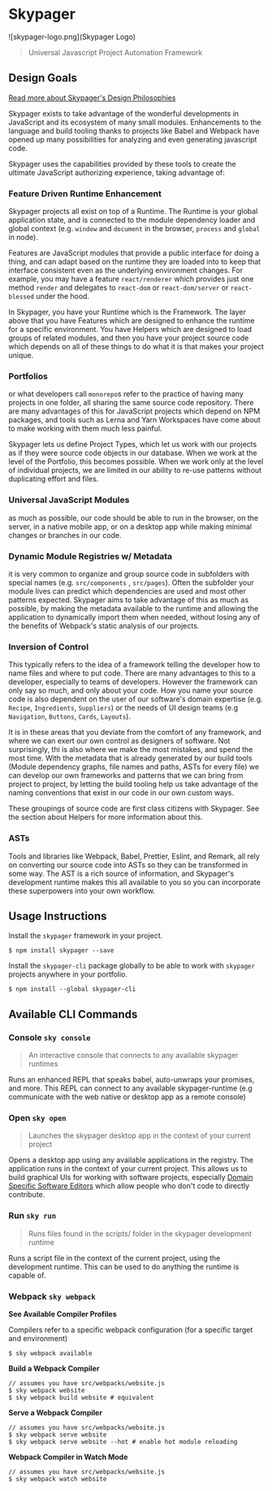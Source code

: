 # Skypager

![skypager-logo.png](Skypager Logo)

> Universal Javascript Project Automation Framework

## Design Goals

[Read more about Skypager's Design Philosophies](src/design-goals/REAMDE.md)

Skypager exists to take advantage of the wonderful developments in JavaScript and its ecosystem of many small modules. Enhancements to the language and build tooling thanks to projects like Babel and Webpack have opened up many possibilities for analyzing and even generating javascript code.

Skypager uses the capabilities provided by these tools to create the ultimate JavaScript authorizing experience, taking advantage of:

### Feature Driven Runtime Enhancement

Skypager projects all exist on top of a Runtime. The Runtime is your global application state, and is connected to the module dependency loader and global context (e.g. `window` and `document` in the browser, `process` and `global` in node).

Features are JavaScript modules that provide a public interface for doing a thing, and can adapt based on the runtime they are loaded into to keep that interface consistent even as the underlying environment changes. For example, you may have a feature `react/renderer` which provides just one method `render` and delegates to `react-dom` or `react-dom/server` or `react-blessed` under the hood.

In Skypager, you have your Runtime which is the Framework. The layer above that you have Features which are designed to enhance the runtime for a specific environment. You have Helpers which are designed to load groups of related modules, and then you have your project source code which depends on all of these things to do what it is that makes your project unique.

### Portfolios

or what developers call `monorepo`s refer to the practice of having many projects in one folder, all sharing the same source code repository. There are many advantages of this for JavaScript projects which depend on NPM packages, and tools such as Lerna and Yarn Workspaces have come about to make working with them much less painful.

Skypager lets us define Project Types, which let us work with our projects as if they were source code objects in our database. When we work at the level of the Portfolio, this becomes possible. When we work only at the level of individual projects, we are limited in our ability to re-use patterns without duplicating effort and files.

### Universal JavaScript Modules

as much as possible, our code should be able to run in the browser, on the server, in a native mobile app, or on a desktop app while making minimal changes or branches in our code.

### Dynamic Module Registries w/ Metadata

it is very common to organize and group source code in subfolders with special names (e.g. `src/components` , `src/pages`). Often the subfolder your module lives can predict which dependencies are used and most other patterns expected. Skypager aims to take advantage of this as much as possible, by making the metadata available to the runtime and allowing the application to dynamically import them when needed, without losing any of the benefits of Webpack's static analysis of our projects.

### Inversion of Control

This typically refers to the idea of a framework telling the developer how to name files and where to put code. There are many advantages to this to a developer, especially to teams of developers. However the framework can only say so much, and only about your code. How you name your source code is also dependent on the user of our software's domain expertise (e.g. `Recipe`, `Ingredients`, `Suppliers`) or the needs of UI design teams (e.g `Navigation`, `Buttons`, `Cards`, `Layouts`).

It is in these areas that you deviate from the comfort of any framework, and where we can exert our own control as designers of software. Not surprisingly, thi is also where we make the most mistakes, and spend the most time. With the metadata that is already generated by our build tools (Module dependency graphs, file names and paths, ASTs for every file) we can develop our own frameworks and patterns that we can bring from project to project, by letting the build tooling help us take advantage of the naming conventions that exist in our code in our own custom ways.

These groupings of source code are first class citizens with Skypager. See the section about Helpers for more information about this.

### ASTs

Tools and libraries like Webpack, Babel, Prettier, Eslint, and Remark, all rely on converting our source code into ASTs so they can be transformed in some way. The AST is a rich source of information, and Skypager's development runtime makes this all available to you so you can incorporate these superpowers into your own workflow.

## Usage Instructions

Install the `skypager` framework in your project.

```shell
$ npm install skypager --save
```

Install the `skypager-cli` package globally to be able to work with `skypager` projects anywhere in your portfolio.

```shell
$ npm install --global skypager-cli
```

## Available CLI Commands

### Console `sky console`

> An interactive console that connects to any available skypager runtimes

Runs an enhanced REPL that speaks babel, auto-unwraps your promises, and more. This REPL can connect to any available skypager-runtime (e.g communicate with the web native or desktop app as a remote console)

### Open `sky open`

> Launches the skypager desktop app in the context of your current project

Opens a desktop app using any available applications in the registry. The application runs in the context of your current project. This allows us to build graphical UIs for working with software projects, especially [Domain Specific Software Editors](#domain-specific-software-editors) which allow people who don't code to directly contribute.

### Run `sky run`

> Runs files found in the scripts/ folder in the skypager development runtime

Runs a script file in the context of the current project, using the development runtime. This can be used to do anything the runtime is capable of.

### Webpack `sky webpack`

**See Available Compiler Profiles**

Compilers refer to a specific webpack configuration (for a specific target and environment)

```shell
$ sky webpack available
```

**Build a Webpack Compiler**

```shell
// assumes you have src/webpacks/website.js
$ sky webpack website
$ sky webpack build website # equivalent
```

**Serve a Webpack Compiler**

```shell
// assumes you have src/webpacks/website.js
$ sky webpack serve website
$ sky webpack serve website --hot # enable hot module reloading
```

**Webpack Compiler in Watch Mode**

```shell
// assumes you have src/webpacks/website.js
$ sky webpack watch website
```
